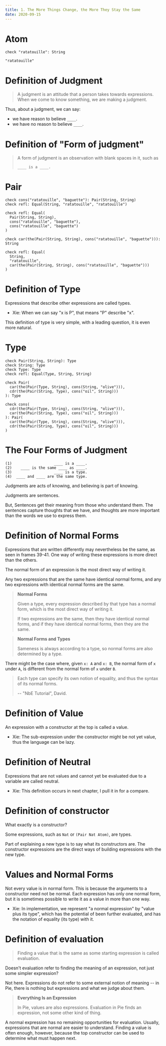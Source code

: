 ```yaml
---
title: 1. The More Things Change, the More They Stay the Same
date: 2020-09-15
---
```


# Atom

```cicada
check "ratatouille": String

"ratatouille"
```

# Definition of Judgment

> A judgment is an attitude that a person takes towards expressions.
> When we come to know something, we are making a judgment.

Thus, about a judgment, we can say:

- we have reason to believe `____`.
- we have no reason to believe `____`.

# Definition of "Form of judgment"

> A form of judgment is an observation
> with blank spaces in it, such as
>
> `____ is a ____.`

# Pair

```cicada
check cons("ratatouille", "baguette"): Pair(String, String)
check refl: Equal(String, "ratatouille", "ratatouille")

check refl: Equal(
  Pair(String, String),
  cons("ratatouille", "baguette"),
  cons("ratatouille", "baguette")
)

check car(the(Pair(String, String), cons("ratatouille", "baguette"))): String

check refl: Equal(
  String,
  "ratatouille",
  car(the(Pair(String, String), cons("ratatouille", "baguette")))
)
```

# Definition of Type

Expressions that describe other expressions are called types.

- Xie: When we can say "x is P", that means "P" describe "x".

This definition of type is very simple,
with a leading question, it is even more natural.

# Type

```cicada
check Pair(String, String): Type
check String: Type
check Type: Type
check refl: Equal(Type, String, String)

check Pair(
  car(the(Pair(Type, String), cons(String, "olive"))),
  cdr(the(Pair(String, Type), cons("oil", String)))
): Type

check cons(
  cdr(the(Pair(Type, String), cons(String, "olive"))),
  car(the(Pair(String, Type), cons("oil", String)))
): Pair(
  car(the(Pair(Type, String), cons(String, "olive"))),
  cdr(the(Pair(String, Type), cons("oil", String)))
)
```

# The Four Forms of Judgment

```
(1)                   ____ is a ____.
(2)    ____ is the same ____ as ____.
(3)                   ____ is a type.
(4)  ____ and ____ are the same type.
```

Judgments are acts of knowing, and believing is part of knowing.

Judgments are sentences.

But, Sentences get their meaning from those who understand them.
The sentences capture thoughts that we have,
and thoughts are more important than the words we use to express them.

# Definition of Normal Forms

Expressions that are written differently
may nevertheless be the same,
as seen in frames 39-41.
One way of writing these expressions
is more direct than the others.

The normal form of an expression is the most direct way of writing it.

Any two expressions that are the same have identical normal forms,
and any two expressions with identical normal forms are the same.

> **Normal Forms**
>
> Given a type,
> every expression described by that type has a normal form,
> which is the most direct way of writing it.
>
> If two expressions are the same,
> then they have identical normal forms,
> and if they have identical normal forms,
> then they are the same.

> **Normal Forms and Types**
>
> Sameness is always according to a type, so normal forms
> are also determined by a type.

There might be the case where,
given `x: A` and `x: B`,
the normal form of `x` under `A`,
is different from the normal form of `x` under `B`.

> Each type can specify its own notion of equality,
> and thus the syntax of its normal forms.
>
> -- "NbE Tutorial", David.

# Definition of Value

An expression with a constructor at the top is called a value.

- Xie: The sub-expression under the constructor might be not yet value,
  thus the language can be lazy.

# Definition of Neutral

Expressions that are not values
and cannot yet be evaluated due to a variable
are called neutral.

- Xie: This definition occurs in next chapter,
  I pull it in for a compare.

# Definition of constructor

What exactly is a constructor?

Some expressions, such as `Nat` or `(Pair Nat Atom)`, are types.

Part of explaining a new type
is to say what its constructors are.
The constructor expressions are the direct ways
of building expressions with the new type.

# Values and Normal Forms

Not every value is in normal form. This is because the
arguments to a constructor need not be normal. Each
expression has only one normal form, but it is sometimes
possible to write it as a value in more than one way.

- Xie: In implementation,
  we represent "a normal expression" by "value plus its type",
  which has the potential of been further evaluated,
  and has the notation of equality (its type) with it.

# Definition of evaluation

> Finding a value that is the same as
> some starting expression is called evaluation.

Doesn't evaluation refer to
finding the meaning of an expression,
not just some simpler expression?

Not here. Expressions do not refer to some external notion of meaning
-- in Pie, there is nothing but expressions and what we judge about them.

> **Everything Is an Expression**
>
> In Pie, values are also expressions.
> Evaluation in Pie finds an expression,
> not some other kind of thing.

A normal expression has no remaining opportunities for evaluation.
Usually, expressions that are normal are easier to understand.
Finding a value is often enough, however,
because the top constructor can be used to determine what must happen next.

